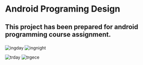 # Android Programing Design
## This project has been prepared for android programming course assignment.

###
![ingday](https://user-images.githubusercontent.com/40251452/193910333-46522952-fc81-494c-8930-63fd6ecd6805.png)
![ingnight](https://user-images.githubusercontent.com/40251452/193910352-70a17b18-0165-4a54-aa91-9ee7eb714116.png)


![trday](https://user-images.githubusercontent.com/40251452/193910357-70158ac0-d1b1-44cb-9c54-34aad3010620.png)
![trgece](https://user-images.githubusercontent.com/40251452/193910363-2ba3920d-31cb-44a8-ad07-b2b4a081f972.png)
